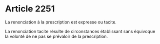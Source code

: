 # Article 2251

La renonciation à la prescription est expresse ou tacite.

La renonciation tacite résulte de circonstances établissant sans équivoque la volonté de ne pas se prévaloir de la prescription.
